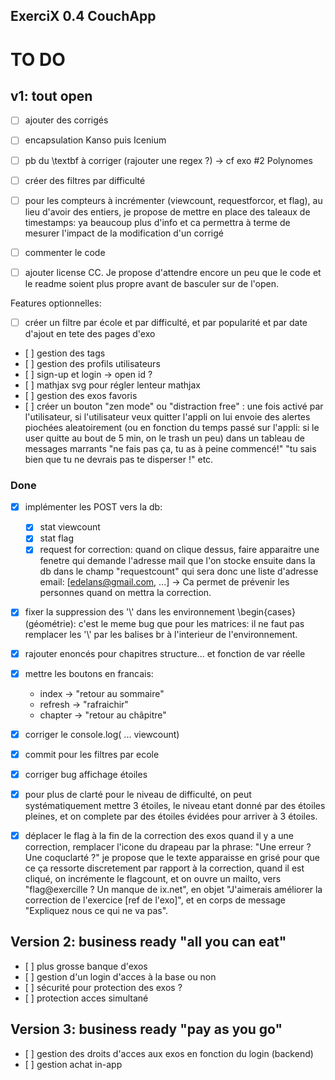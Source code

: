 ## ExerciX 0.4 CouchApp

TO DO 
=====


v1: tout open
-------------
- [ ] ajouter des corrigés

- [ ] encapsulation Kanso puis Icenium
- [ ] pb du \textbf à corriger (rajouter une regex ?) -> cf exo #2 Polynomes
- [ ] créer des filtres par difficulté
- [ ] pour les compteurs à incrémenter (viewcount, requestforcor, et flag), au lieu d'avoir des entiers, je propose de mettre en place des taleaux de timestamps: ya beaucoup plus d'info et ca permettra à terme de mesurer l'impact de la modification d'un corrigé 
- [ ] commenter le code
- [ ] ajouter license CC. Je propose d'attendre encore un peu que le code et le readme soient plus propre avant de basculer sur de l'open.

Features optionnelles:
- [ ] créer un filtre par école et par difficulté, et par popularité et par date d'ajout en tete des pages d'exo
- [ ] gestion des tags
- [ ] gestion des profils utilisateurs 
- [ ] sign-up et login -> open id ?
- [ ] mathjax svg pour régler lenteur mathjax
- [ ] gestion des exos favoris
- [ ] créer un bouton "zen mode" ou "distraction free" : une fois activé par l'utilisateur, si l'utilisateur veux quitter l'appli on lui envoie des alertes piochées aleatoirement (ou en fonction du temps passé sur l'appli: si le user quitte au bout de 5 min, on le trash un peu) dans un tableau de  messages marrants "ne fais pas ça, tu as à peine commencé!" "tu sais bien que tu ne devrais pas te disperser !" etc.  

### Done
- [x] implémenter les POST vers la db:
  - [x] stat viewcount
  - [x] stat flag
  - [x] request for correction: quand on clique dessus, faire apparaitre une fenetre qui demande l'adresse mail que l'on stocke ensuite dans la db dans le champ "requestcount" qui sera donc une liste d'adresse email: [edelans@gmail.com, ...]  -> Ca permet de prévenir les personnes quand on mettra la correction.
- [x] fixer la suppression des '\\' dans les environnement \begin{cases} (géométrie): c'est le meme bug que pour les matrices: il ne faut pas remplacer les '\\' par les balises br à l'interieur de l'environnement.
- [x] rajouter enoncés pour chapitres structure... et fonction de var réelle
- [x] mettre les boutons en francais:
  - index -> "retour au sommaire"
  - refresh -> "rafraichir"
  - chapter -> "retour au châpitre"
- [x] corriger le console.log( ... viewcount)
- [x] commit pour les filtres par ecole
- [x] corriger bug affichage étoiles
- [x] pour plus de clarté pour le niveau de difficulté, on peut systématiquement mettre 3 étoiles, le niveau etant donné par des étoiles pleines, et on complete par des étoiles évidées pour arriver à 3 étoiles. 
- [x] déplacer le flag à la fin de la correction des exos quand il y a une correction, remplacer l'icone du drapeau par la phrase: "Une erreur ? Une coquclarté ?" je propose que le texte apparaisse en grisé pour que ce ça ressorte discretement par rapport à la correction, quand il est cliqué, on incrémente le flagcount, et on ouvre un mailto, vers "flag@exercille ? Un manque de ix.net", en objet "J'aimerais améliorer la correction de l'exercice [ref de l'exo]", et en corps de message "Expliquez nous ce qui ne va pas".


Version 2: business ready "all you can eat"
-------------------------------------------
- [ ] plus grosse banque d'exos
- [ ] gestion d'un login d'acces à la base ou non
- [ ] sécurité pour protection des exos ?
- [ ] protection acces simultané
 

Version 3: business ready "pay as you go"
-----------------------------------------
- [ ] gestion des droits d'acces aux exos en fonction du login (backend)
- [ ] gestion achat in-app
